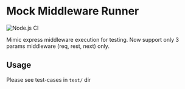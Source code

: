 # Mock Middleware Runner

![Node.js CI](https://github.com/AgentOneCoLtd/middleware_runner/workflows/Node.js%20CI/badge.svg)

Mimic express middleware execution for testing. Now support only 3 params middleware (req, rest, next) only.

## Usage

Please see test-cases in `test/` dir
